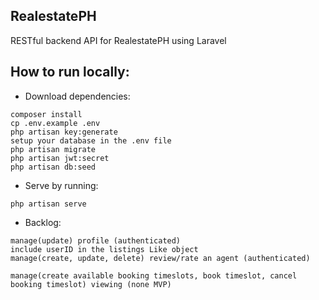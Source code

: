 ## RealestatePH

RESTful backend API for RealestatePH using Laravel

## How to run locally:

- Download dependencies:
```
composer install
cp .env.example .env
php artisan key:generate
setup your database in the .env file
php artisan migrate
php artisan jwt:secret
php artisan db:seed
```

- Serve by running:
```
php artisan serve
```

- Backlog:
```
manage(update) profile (authenticated)
include userID in the listings Like object
manage(create, update, delete) review/rate an agent (authenticated)

manage(create available booking timeslots, book timeslot, cancel booking timeslot) viewing (none MVP)
```

